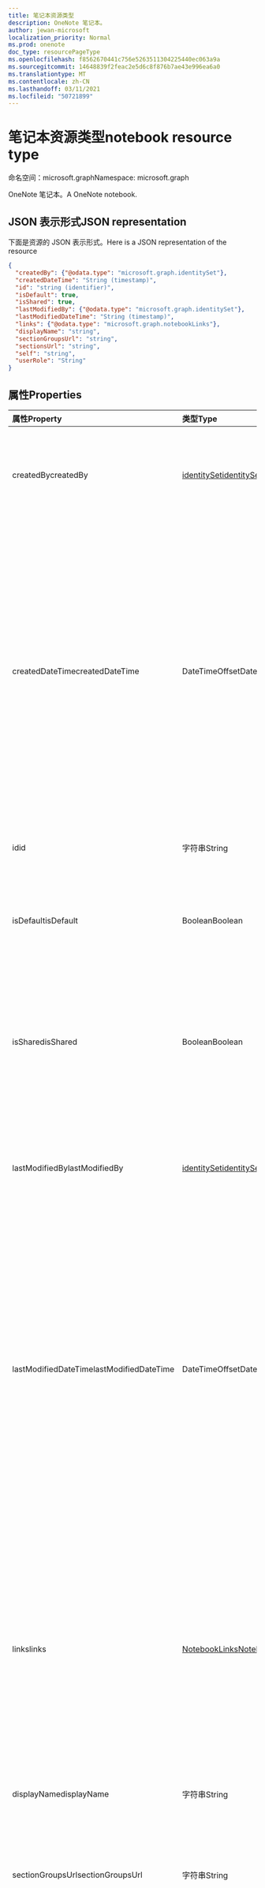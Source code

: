 ```yaml
---
title: 笔记本资源类型
description: OneNote 笔记本。
author: jewan-microsoft
localization_priority: Normal
ms.prod: onenote
doc_type: resourcePageType
ms.openlocfilehash: f8562670441c756e5263511304225440ec063a9a
ms.sourcegitcommit: 14648839f2feac2e5d6c8f876b7ae43e996ea6a0
ms.translationtype: MT
ms.contentlocale: zh-CN
ms.lasthandoff: 03/11/2021
ms.locfileid: "50721899"
---
```

# <a name="notebook-resource-type"></a><span data-ttu-id="2f94b-103">笔记本资源类型</span><span class="sxs-lookup"><span data-stu-id="2f94b-103">notebook resource type</span></span>

<span data-ttu-id="2f94b-104">命名空间：microsoft.graph</span><span class="sxs-lookup"><span data-stu-id="2f94b-104">Namespace: microsoft.graph</span></span>

<span data-ttu-id="2f94b-105">OneNote 笔记本。</span><span class="sxs-lookup"><span data-stu-id="2f94b-105">A OneNote notebook.</span></span>

## <a name="json-representation"></a><span data-ttu-id="2f94b-106">JSON 表示形式</span><span class="sxs-lookup"><span data-stu-id="2f94b-106">JSON representation</span></span>

<span data-ttu-id="2f94b-107">下面是资源的 JSON 表示形式。</span><span class="sxs-lookup"><span data-stu-id="2f94b-107">Here is a JSON representation of the resource</span></span>

<!-- {
  "blockType": "resource",
  "baseType": "microsoft.graph.onenoteEntityHierarchyModel",
  "optionalProperties": [
    "sectionGroups",
    "sections"
  ],
  "@odata.type": "microsoft.graph.notebook"
}-->

```json
{
  "createdBy": {"@odata.type": "microsoft.graph.identitySet"},
  "createdDateTime": "String (timestamp)",
  "id": "string (identifier)",
  "isDefault": true,
  "isShared": true,
  "lastModifiedBy": {"@odata.type": "microsoft.graph.identitySet"},
  "lastModifiedDateTime": "String (timestamp)",
  "links": {"@odata.type": "microsoft.graph.notebookLinks"},
  "displayName": "string",
  "sectionGroupsUrl": "string",
  "sectionsUrl": "string",
  "self": "string",
  "userRole": "String"
}

```
## <a name="properties"></a><span data-ttu-id="2f94b-108">属性</span><span class="sxs-lookup"><span data-stu-id="2f94b-108">Properties</span></span>
| <span data-ttu-id="2f94b-109">属性</span><span class="sxs-lookup"><span data-stu-id="2f94b-109">Property</span></span>     | <span data-ttu-id="2f94b-110">类型</span><span class="sxs-lookup"><span data-stu-id="2f94b-110">Type</span></span>   |<span data-ttu-id="2f94b-111">说明</span><span class="sxs-lookup"><span data-stu-id="2f94b-111">Description</span></span>|
|:---------------|:--------|:----------|
|<span data-ttu-id="2f94b-112">createdBy</span><span class="sxs-lookup"><span data-stu-id="2f94b-112">createdBy</span></span>|[<span data-ttu-id="2f94b-113">identitySet</span><span class="sxs-lookup"><span data-stu-id="2f94b-113">identitySet</span></span>](identityset.md)|<span data-ttu-id="2f94b-p101">识别创建项目的用户、设备和应用程序。只读。</span><span class="sxs-lookup"><span data-stu-id="2f94b-p101">Identity of the user, device, and application which created the item. Read-only.</span></span>|
|<span data-ttu-id="2f94b-116">createdDateTime</span><span class="sxs-lookup"><span data-stu-id="2f94b-116">createdDateTime</span></span>|<span data-ttu-id="2f94b-117">DateTimeOffset</span><span class="sxs-lookup"><span data-stu-id="2f94b-117">DateTimeOffset</span></span>|<span data-ttu-id="2f94b-118">笔记本的创建日期和时间。</span><span class="sxs-lookup"><span data-stu-id="2f94b-118">The date and time when the notebook was created.</span></span> <span data-ttu-id="2f94b-119">时间戳表示使用 ISO 8601 格式的日期和时间信息，并且始终处于 UTC 时间。</span><span class="sxs-lookup"><span data-stu-id="2f94b-119">The timestamp represents date and time information using ISO 8601 format and is always in UTC time.</span></span> <span data-ttu-id="2f94b-120">例如，2014 年 1 月 1 日午夜 UTC 为 `2014-01-01T00:00:00Z`。</span><span class="sxs-lookup"><span data-stu-id="2f94b-120">For example, midnight UTC on Jan 1, 2014 is `2014-01-01T00:00:00Z`.</span></span> <span data-ttu-id="2f94b-121">只读。</span><span class="sxs-lookup"><span data-stu-id="2f94b-121">Read-only.</span></span>|
|<span data-ttu-id="2f94b-122">id</span><span class="sxs-lookup"><span data-stu-id="2f94b-122">id</span></span>|<span data-ttu-id="2f94b-123">字符串</span><span class="sxs-lookup"><span data-stu-id="2f94b-123">String</span></span>|<span data-ttu-id="2f94b-124">笔记本的唯一标识符。</span><span class="sxs-lookup"><span data-stu-id="2f94b-124">The unique identifier of the notebook.</span></span> <span data-ttu-id="2f94b-125">只读。</span><span class="sxs-lookup"><span data-stu-id="2f94b-125">Read-only.</span></span>|
|<span data-ttu-id="2f94b-126">isDefault</span><span class="sxs-lookup"><span data-stu-id="2f94b-126">isDefault</span></span>|<span data-ttu-id="2f94b-127">Boolean</span><span class="sxs-lookup"><span data-stu-id="2f94b-127">Boolean</span></span>|<span data-ttu-id="2f94b-128">指示这是否是用户的默认笔记本。</span><span class="sxs-lookup"><span data-stu-id="2f94b-128">Indicates whether this is the user's default notebook.</span></span> <span data-ttu-id="2f94b-129">只读。</span><span class="sxs-lookup"><span data-stu-id="2f94b-129">Read-only.</span></span>|
|<span data-ttu-id="2f94b-130">isShared</span><span class="sxs-lookup"><span data-stu-id="2f94b-130">isShared</span></span>|<span data-ttu-id="2f94b-131">Boolean</span><span class="sxs-lookup"><span data-stu-id="2f94b-131">Boolean</span></span>|<span data-ttu-id="2f94b-132">指明笔记本是否为共享。</span><span class="sxs-lookup"><span data-stu-id="2f94b-132">Indicates whether the notebook is shared.</span></span> <span data-ttu-id="2f94b-133">如果是，笔记本的内容可供所有者以外的用户查看。</span><span class="sxs-lookup"><span data-stu-id="2f94b-133">If true, the contents of the notebook can be seen by people other than the owner.</span></span> <span data-ttu-id="2f94b-134">只读。</span><span class="sxs-lookup"><span data-stu-id="2f94b-134">Read-only.</span></span>|
|<span data-ttu-id="2f94b-135">lastModifiedBy</span><span class="sxs-lookup"><span data-stu-id="2f94b-135">lastModifiedBy</span></span>|[<span data-ttu-id="2f94b-136">identitySet</span><span class="sxs-lookup"><span data-stu-id="2f94b-136">identitySet</span></span>](identityset.md)|<span data-ttu-id="2f94b-p106">识别创建项目的用户、设备和应用程序。只读。</span><span class="sxs-lookup"><span data-stu-id="2f94b-p106">Identity of the user, device, and application which created the item. Read-only.</span></span>|
|<span data-ttu-id="2f94b-139">lastModifiedDateTime</span><span class="sxs-lookup"><span data-stu-id="2f94b-139">lastModifiedDateTime</span></span>|<span data-ttu-id="2f94b-140">DateTimeOffset</span><span class="sxs-lookup"><span data-stu-id="2f94b-140">DateTimeOffset</span></span>|<span data-ttu-id="2f94b-141">上次修改笔记本的日期和时间。</span><span class="sxs-lookup"><span data-stu-id="2f94b-141">The date and time when the notebook was last modified.</span></span> <span data-ttu-id="2f94b-142">时间戳表示使用 ISO 8601 格式的日期和时间信息，并且始终处于 UTC 时间。</span><span class="sxs-lookup"><span data-stu-id="2f94b-142">The timestamp represents date and time information using ISO 8601 format and is always in UTC time.</span></span> <span data-ttu-id="2f94b-143">例如，2014 年 1 月 1 日午夜 UTC 为 `2014-01-01T00:00:00Z`。</span><span class="sxs-lookup"><span data-stu-id="2f94b-143">For example, midnight UTC on Jan 1, 2014 is `2014-01-01T00:00:00Z`.</span></span> <span data-ttu-id="2f94b-144">只读。</span><span class="sxs-lookup"><span data-stu-id="2f94b-144">Read-only.</span></span>|
|<span data-ttu-id="2f94b-145">links</span><span class="sxs-lookup"><span data-stu-id="2f94b-145">links</span></span>|[<span data-ttu-id="2f94b-146">NotebookLinks</span><span class="sxs-lookup"><span data-stu-id="2f94b-146">NotebookLinks</span></span>](notebooklinks.md)|<span data-ttu-id="2f94b-147">用于打开笔记本的链接。</span><span class="sxs-lookup"><span data-stu-id="2f94b-147">Links for opening the notebook.</span></span> <span data-ttu-id="2f94b-148">链接 `oneNoteClientURL` 将在 OneNote 本机客户端中打开笔记本（如果已安装）。</span><span class="sxs-lookup"><span data-stu-id="2f94b-148">The `oneNoteClientURL` link opens the notebook in the OneNote native client if it's installed.</span></span> <span data-ttu-id="2f94b-149">该 `oneNoteWebURL` 链接在 OneNote 网页中打开笔记本。</span><span class="sxs-lookup"><span data-stu-id="2f94b-149">The `oneNoteWebURL` link opens the notebook in OneNote on the web.</span></span>|
|<span data-ttu-id="2f94b-150">displayName</span><span class="sxs-lookup"><span data-stu-id="2f94b-150">displayName</span></span>|<span data-ttu-id="2f94b-151">字符串</span><span class="sxs-lookup"><span data-stu-id="2f94b-151">String</span></span>|<span data-ttu-id="2f94b-152">笔记本的名称。</span><span class="sxs-lookup"><span data-stu-id="2f94b-152">The name of the notebook.</span></span>|
|<span data-ttu-id="2f94b-153">sectionGroupsUrl</span><span class="sxs-lookup"><span data-stu-id="2f94b-153">sectionGroupsUrl</span></span>|<span data-ttu-id="2f94b-154">字符串</span><span class="sxs-lookup"><span data-stu-id="2f94b-154">String</span></span>|<span data-ttu-id="2f94b-155">导航属性的 `sectionGroups` URL，可返回笔记本中所有节组。</span><span class="sxs-lookup"><span data-stu-id="2f94b-155">The URL for the `sectionGroups` navigation property, which returns all the section groups in the notebook.</span></span> <span data-ttu-id="2f94b-156">只读。</span><span class="sxs-lookup"><span data-stu-id="2f94b-156">Read-only.</span></span>|
|<span data-ttu-id="2f94b-157">sectionsUrl</span><span class="sxs-lookup"><span data-stu-id="2f94b-157">sectionsUrl</span></span>|<span data-ttu-id="2f94b-158">字符串</span><span class="sxs-lookup"><span data-stu-id="2f94b-158">String</span></span>|<span data-ttu-id="2f94b-159">导航属性的 `sections` URL，可返回笔记本中所有节。</span><span class="sxs-lookup"><span data-stu-id="2f94b-159">The URL for the `sections` navigation property, which returns all the sections in the notebook.</span></span> <span data-ttu-id="2f94b-160">只读。</span><span class="sxs-lookup"><span data-stu-id="2f94b-160">Read-only.</span></span>|
|<span data-ttu-id="2f94b-161">self</span><span class="sxs-lookup"><span data-stu-id="2f94b-161">self</span></span>|<span data-ttu-id="2f94b-162">字符串</span><span class="sxs-lookup"><span data-stu-id="2f94b-162">String</span></span>|<span data-ttu-id="2f94b-163">终结点，您可在此处获取关于笔记本的详细信息。</span><span class="sxs-lookup"><span data-stu-id="2f94b-163">The endpoint where you can get details about the notebook.</span></span> <span data-ttu-id="2f94b-164">只读。</span><span class="sxs-lookup"><span data-stu-id="2f94b-164">Read-only.</span></span>|
|<span data-ttu-id="2f94b-165">userRole</span><span class="sxs-lookup"><span data-stu-id="2f94b-165">userRole</span></span>|<span data-ttu-id="2f94b-166">onenoteUserRole</span><span class="sxs-lookup"><span data-stu-id="2f94b-166">onenoteUserRole</span></span>|<span data-ttu-id="2f94b-167">可取值为：`Owner`、`Contributor`、`Reader`、`None`。</span><span class="sxs-lookup"><span data-stu-id="2f94b-167">Possible values are: `Owner`, `Contributor`, `Reader`, `None`.</span></span> <span data-ttu-id="2f94b-168">所有者表示对笔记本的所有者级别访问权限。</span><span class="sxs-lookup"><span data-stu-id="2f94b-168">Owner represents owner-level access to the notebook.</span></span> <span data-ttu-id="2f94b-169">参与者表示笔记本的读/写访问权限。</span><span class="sxs-lookup"><span data-stu-id="2f94b-169">Contributor represents read/write access to the notebook.</span></span> <span data-ttu-id="2f94b-170">Reader 表示对笔记本的只读访问权限。</span><span class="sxs-lookup"><span data-stu-id="2f94b-170">Reader represents read-only access to the notebook.</span></span> <span data-ttu-id="2f94b-171">只读。</span><span class="sxs-lookup"><span data-stu-id="2f94b-171">Read-only.</span></span>|

## <a name="relationships"></a><span data-ttu-id="2f94b-172">关系</span><span class="sxs-lookup"><span data-stu-id="2f94b-172">Relationships</span></span>
| <span data-ttu-id="2f94b-173">关系</span><span class="sxs-lookup"><span data-stu-id="2f94b-173">Relationship</span></span> | <span data-ttu-id="2f94b-174">类型</span><span class="sxs-lookup"><span data-stu-id="2f94b-174">Type</span></span>   |<span data-ttu-id="2f94b-175">说明</span><span class="sxs-lookup"><span data-stu-id="2f94b-175">Description</span></span>|
|:---------------|:--------|:----------|
|<span data-ttu-id="2f94b-176">sectionGroups</span><span class="sxs-lookup"><span data-stu-id="2f94b-176">sectionGroups</span></span>|<span data-ttu-id="2f94b-177">[SectionGroup](sectiongroup.md) 集合</span><span class="sxs-lookup"><span data-stu-id="2f94b-177">[SectionGroup](sectiongroup.md) collection</span></span>|<span data-ttu-id="2f94b-178">笔记本中的分区组。</span><span class="sxs-lookup"><span data-stu-id="2f94b-178">The section groups in the notebook.</span></span> <span data-ttu-id="2f94b-179">只读。</span><span class="sxs-lookup"><span data-stu-id="2f94b-179">Read-only.</span></span> <span data-ttu-id="2f94b-180">可为 NULL。</span><span class="sxs-lookup"><span data-stu-id="2f94b-180">Nullable.</span></span>|
|<span data-ttu-id="2f94b-181">sections</span><span class="sxs-lookup"><span data-stu-id="2f94b-181">sections</span></span>|<span data-ttu-id="2f94b-182">[OnenoteSection](section.md) 集合</span><span class="sxs-lookup"><span data-stu-id="2f94b-182">[OnenoteSection](section.md) collection</span></span>|<span data-ttu-id="2f94b-183">笔记本中的节。</span><span class="sxs-lookup"><span data-stu-id="2f94b-183">The sections in the notebook.</span></span> <span data-ttu-id="2f94b-184">只读。</span><span class="sxs-lookup"><span data-stu-id="2f94b-184">Read-only.</span></span> <span data-ttu-id="2f94b-185">可为 Null。</span><span class="sxs-lookup"><span data-stu-id="2f94b-185">Nullable.</span></span>|

## <a name="methods"></a><span data-ttu-id="2f94b-186">方法</span><span class="sxs-lookup"><span data-stu-id="2f94b-186">Methods</span></span>

| <span data-ttu-id="2f94b-187">方法</span><span class="sxs-lookup"><span data-stu-id="2f94b-187">Method</span></span>           | <span data-ttu-id="2f94b-188">返回类型</span><span class="sxs-lookup"><span data-stu-id="2f94b-188">Return Type</span></span>    |<span data-ttu-id="2f94b-189">说明</span><span class="sxs-lookup"><span data-stu-id="2f94b-189">Description</span></span>|
|:---------------|:--------|:----------|
|[<span data-ttu-id="2f94b-190">获取笔记本</span><span class="sxs-lookup"><span data-stu-id="2f94b-190">Get notebook</span></span>](../api/notebook-get.md) | [<span data-ttu-id="2f94b-191">笔记本</span><span class="sxs-lookup"><span data-stu-id="2f94b-191">Notebook</span></span>](notebook.md) |<span data-ttu-id="2f94b-192">读取笔记本的属性和关系。</span><span class="sxs-lookup"><span data-stu-id="2f94b-192">Read the properties and relationships of the notebook.</span></span>|
|[<span data-ttu-id="2f94b-193">getRecentNotebooks</span><span class="sxs-lookup"><span data-stu-id="2f94b-193">getRecentNotebooks</span></span>](../api/notebook-getrecentnotebooks.md) | <span data-ttu-id="2f94b-194">[recentNotebook](recentnotebook.md) 集合</span><span class="sxs-lookup"><span data-stu-id="2f94b-194">[recentNotebook](recentnotebook.md) collection</span></span> | <span data-ttu-id="2f94b-195">获取用户最近访问过的一组笔记本。</span><span class="sxs-lookup"><span data-stu-id="2f94b-195">Get a collection of the most recently accessed notebooks for the user.</span></span> |
|[<span data-ttu-id="2f94b-196">getNotebookFromWebUrl</span><span class="sxs-lookup"><span data-stu-id="2f94b-196">getNotebookFromWebUrl</span></span>](../api/notebook-getnotebookfromweburl.md) | [<span data-ttu-id="2f94b-197">笔记本</span><span class="sxs-lookup"><span data-stu-id="2f94b-197">Notebook</span></span>](notebook.md) | <span data-ttu-id="2f94b-198">使用笔记本对象 URL 路径检索其属性和关系。</span><span class="sxs-lookup"><span data-stu-id="2f94b-198">Retrieve the properties and relationships of a notebook object using its URL path.</span></span> |
|[<span data-ttu-id="2f94b-199">创建分区组</span><span class="sxs-lookup"><span data-stu-id="2f94b-199">Create section group</span></span>](../api/notebook-post-sectiongroups.md) |[<span data-ttu-id="2f94b-200">SectionGroup</span><span class="sxs-lookup"><span data-stu-id="2f94b-200">SectionGroup</span></span>](sectiongroup.md)| <span data-ttu-id="2f94b-201">通过发布到指定笔记本中的 sectionGroups 集合创建分区组。</span><span class="sxs-lookup"><span data-stu-id="2f94b-201">Create a section group by posting to the sectionGroups collection in the specified notebook.</span></span>|
|[<span data-ttu-id="2f94b-202">列出分区组</span><span class="sxs-lookup"><span data-stu-id="2f94b-202">List section groups</span></span>](../api/notebook-list-sectiongroups.md) |<span data-ttu-id="2f94b-203">[SectionGroup](sectiongroup.md) 集合</span><span class="sxs-lookup"><span data-stu-id="2f94b-203">[SectionGroup](sectiongroup.md) collection</span></span>| <span data-ttu-id="2f94b-204">获取指定笔记本中的分区组集合。</span><span class="sxs-lookup"><span data-stu-id="2f94b-204">Get a collection of section groups in the specified notebook.</span></span>|
|[<span data-ttu-id="2f94b-205">创建分区</span><span class="sxs-lookup"><span data-stu-id="2f94b-205">Create section</span></span>](../api/notebook-post-sections.md) |[<span data-ttu-id="2f94b-206">OnenoteSection</span><span class="sxs-lookup"><span data-stu-id="2f94b-206">OnenoteSection</span></span>](section.md)| <span data-ttu-id="2f94b-207">通过发布到指定笔记本中的节集合创建分区。</span><span class="sxs-lookup"><span data-stu-id="2f94b-207">Create a section by posting to the sections collection in the specified notebook.</span></span>|
|[<span data-ttu-id="2f94b-208">列出节</span><span class="sxs-lookup"><span data-stu-id="2f94b-208">List sections</span></span>](../api/notebook-list-sections.md) |<span data-ttu-id="2f94b-209">[OnenoteSection](section.md) 集合</span><span class="sxs-lookup"><span data-stu-id="2f94b-209">[OnenoteSection](section.md) collection</span></span>| <span data-ttu-id="2f94b-210">获取指定笔记本中的分区集合。</span><span class="sxs-lookup"><span data-stu-id="2f94b-210">Get a collection of sections in the specified notebook.</span></span>|
|[<span data-ttu-id="2f94b-211">copyNotebook</span><span class="sxs-lookup"><span data-stu-id="2f94b-211">copyNotebook</span></span>](../api/notebook-copynotebook.md)| <span data-ttu-id="2f94b-212">无</span><span class="sxs-lookup"><span data-stu-id="2f94b-212">None</span></span> | <span data-ttu-id="2f94b-213">复制笔记本。</span><span class="sxs-lookup"><span data-stu-id="2f94b-213">Copies a notebook.</span></span>|

<!-- uuid: 8fcb5dbc-d5aa-4681-8e31-b001d5168d79
2015-10-25 14:57:30 UTC -->
<!-- {
  "type": "#page.annotation",
  "description": "notebook resource",
  "keywords": "",
  "section": "documentation",
  "tocPath": ""
}-->

